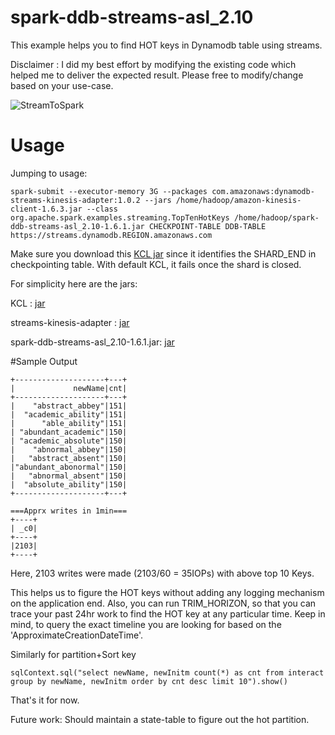 # spark-ddb-streams-asl_2.10

This example helps you to find HOT keys in Dynamodb table using streams.

Disclaimer : I did my best effort by modifying the existing code which helped me to deliver the expected result. Please free to modify/change based on your use-case.


![StreamToSpark](StreamToSpark.png)

# Usage

Jumping to usage:
```
spark-submit --executor-memory 3G --packages com.amazonaws:dynamodb-streams-kinesis-adapter:1.0.2 --jars /home/hadoop/amazon-kinesis-client-1.6.3.jar --class org.apache.spark.examples.streaming.TopTenHotKeys /home/hadoop/spark-ddb-streams-asl_2.10-1.6.1.jar CHECKPOINT-TABLE DDB-TABLE https://streams.dynamodb.REGION.amazonaws.com
```
Make sure you download this [KCL jar](https://s3-us-west-2.amazonaws.com/chappidm-dev/public/ddb-streams/amazon-kinesis-client-1.6.3.jar) since it identifies the SHARD_END in checkpointing table. With default KCL, it fails once the shard is closed.

For simplicity here are the jars:

KCL : [jar](https://s3-us-west-2.amazonaws.com/chappidm-dev/public/ddb-streams/amazon-kinesis-client-1.6.3.jar)

streams-kinesis-adapter : [jar](https://s3-us-west-2.amazonaws.com/chappidm-dev/public/ddb-streams/dynamodb-streams-kinesis-adapter-1.0.2.jar)

spark-ddb-streams-asl_2.10-1.6.1.jar: [jar](https://s3-us-west-2.amazonaws.com/chappidm-dev/public/ddb-streams/spark-ddb-streams-asl_2.10-1.6.1.jar)

#Sample Output

```
+--------------------+---+
|             newName|cnt|
+--------------------+---+
|    "abstract_abbey"|151|
|  "academic_ability"|151|
|      "able_ability"|151|
| "abundant_academic"|150|
| "academic_absolute"|150|
|    "abnormal_abbey"|150|
|   "abstract_absent"|150|
|"abundant_abonormal"|150|
|   "abnormal_absent"|150|
|  "absolute_ability"|150|
+--------------------+---+

===Apprx writes in 1min===
+----+
| _c0|
+----+
|2103|
+----+
```

Here, 2103 writes were made (2103/60 = 35IOPs) with above top 10 Keys.

This helps us to figure the HOT keys without adding any logging mechanism on the application end. Also, you can run TRIM_HORIZON, so that you can trace your past 24hr work to find the HOT key at any particular time. Keep in mind, to query the exact timeline you are looking for based on the 'ApproximateCreationDateTime'.

Similarly for partition+Sort key
```
sqlContext.sql("select newName, newInitm count(*) as cnt from interact group by newName, newInitm order by cnt desc limit 10").show()
```

That's it for now. 

Future work: Should maintain a state-table to figure out the hot partition.


